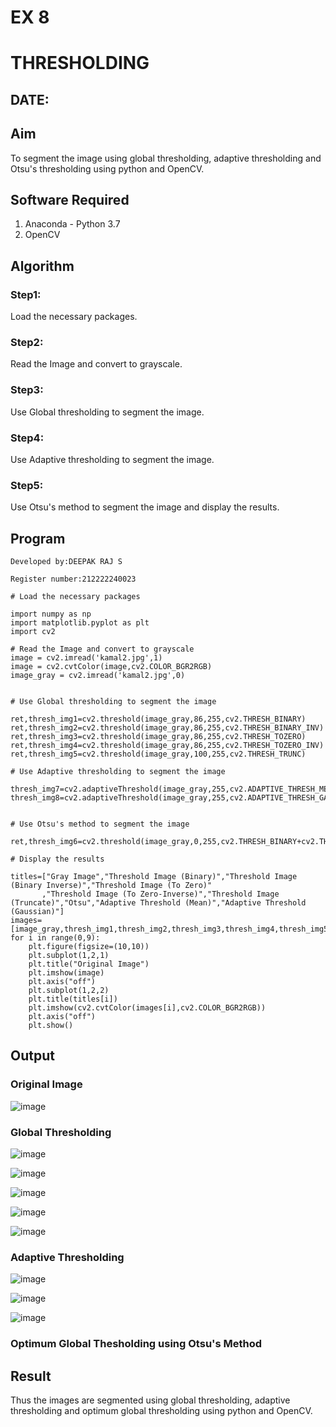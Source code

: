 # EX 8
# THRESHOLDING
## DATE:
## Aim
To segment the image using global thresholding, adaptive thresholding and Otsu's thresholding using python and OpenCV.

## Software Required
1. Anaconda - Python 3.7
2. OpenCV

## Algorithm

### Step1:

Load the necessary packages.

### Step2:

Read the Image and convert to grayscale.

### Step3:

Use Global thresholding to segment the image.

### Step4:

Use Adaptive thresholding to segment the image.

### Step5:

Use Otsu's method to segment the image and display the results.

## Program
```
Developed by:DEEPAK RAJ S

Register number:212222240023

```

```
# Load the necessary packages

import numpy as np
import matplotlib.pyplot as plt
import cv2

# Read the Image and convert to grayscale
image = cv2.imread('kamal2.jpg',1)
image = cv2.cvtColor(image,cv2.COLOR_BGR2RGB)
image_gray = cv2.imread('kamal2.jpg',0)


# Use Global thresholding to segment the image

ret,thresh_img1=cv2.threshold(image_gray,86,255,cv2.THRESH_BINARY)
ret,thresh_img2=cv2.threshold(image_gray,86,255,cv2.THRESH_BINARY_INV)
ret,thresh_img3=cv2.threshold(image_gray,86,255,cv2.THRESH_TOZERO)
ret,thresh_img4=cv2.threshold(image_gray,86,255,cv2.THRESH_TOZERO_INV)
ret,thresh_img5=cv2.threshold(image_gray,100,255,cv2.THRESH_TRUNC)

# Use Adaptive thresholding to segment the image

thresh_img7=cv2.adaptiveThreshold(image_gray,255,cv2.ADAPTIVE_THRESH_MEAN_C,cv2.THRESH_BINARY,11,2)
thresh_img8=cv2.adaptiveThreshold(image_gray,255,cv2.ADAPTIVE_THRESH_GAUSSIAN_C,cv2.THRESH_BINARY,11,2)


# Use Otsu's method to segment the image 

ret,thresh_img6=cv2.threshold(image_gray,0,255,cv2.THRESH_BINARY+cv2.THRESH_OTSU)

# Display the results

titles=["Gray Image","Threshold Image (Binary)","Threshold Image (Binary Inverse)","Threshold Image (To Zero)"
       ,"Threshold Image (To Zero-Inverse)","Threshold Image (Truncate)","Otsu","Adaptive Threshold (Mean)","Adaptive Threshold (Gaussian)"]
images=[image_gray,thresh_img1,thresh_img2,thresh_img3,thresh_img4,thresh_img5,thresh_img6,thresh_img7,thresh_img8]
for i in range(0,9):
    plt.figure(figsize=(10,10))
    plt.subplot(1,2,1)
    plt.title("Original Image")
    plt.imshow(image)
    plt.axis("off")
    plt.subplot(1,2,2)
    plt.title(titles[i])
    plt.imshow(cv2.cvtColor(images[i],cv2.COLOR_BGR2RGB))
    plt.axis("off")
    plt.show()

```
## Output

### Original Image

![image](https://github.com/user-attachments/assets/4aaae13d-859c-4f4b-b63d-3378346239ef)

### Global Thresholding

![image](https://github.com/user-attachments/assets/b14fce74-37dc-4aa4-9a10-bff3d47a8681)

![image](https://github.com/user-attachments/assets/3cd94afb-1052-4bcc-b43f-ec960678ed45)

![image](https://github.com/user-attachments/assets/22fd02d5-78d0-4389-97aa-f6829733cc07)

![image](https://github.com/user-attachments/assets/db5463e9-76bc-413f-a18d-26625a876385)

![image](https://github.com/user-attachments/assets/a7b49a0b-00ef-4514-bacb-f921371d9be2)

### Adaptive Thresholding

![image](https://github.com/user-attachments/assets/0d02c371-71ca-4217-8af6-9a0d1d1af2a8)

![image](https://github.com/user-attachments/assets/ebf6f777-4e6c-4be7-b214-9e1d5aa88fea)

![image](https://github.com/user-attachments/assets/c8fc7bfd-a92d-4ccd-8a77-fe781388793e)

### Optimum Global Thesholding using Otsu's Method

## Result
Thus the images are segmented using global thresholding, adaptive thresholding and optimum global thresholding using python and OpenCV.
